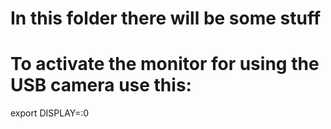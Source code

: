 # In this folder there will be some stuff

# To activate the monitor for using the USB camera use this:
export DISPLAY=:0
